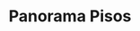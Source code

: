 ---
title: "Panorama Pisos"
url: /ciudad-autonoma-de-buenos-aires/panorama-pisos/
shop: Fußböden
---